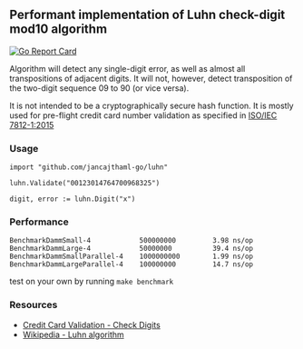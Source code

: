 ## Performant implementation of Luhn check-digit mod10 algorithm

[![Go Report Card](https://goreportcard.com/badge/jancajthaml-go/luhn)](https://goreportcard.com/report/jancajthaml-go/luhn)


Algorithm will detect any single-digit error, as well as almost all transpositions of adjacent digits. It will not, however, detect transposition of the two-digit sequence 09 to 90 (or vice versa).

It is not intended to be a cryptographically secure hash function. It is mostly used for pre-flight credit card number validation as specified in [ISO/IEC 7812-1:2015](http://www.iso.org/iso/catalogue_detail?csnumber=66011)

### Usage ###

```
import "github.com/jancajthaml-go/luhn"

luhn.Validate("00123014764700968325")

digit, error := luhn.Digit("x")
```

### Performance ###

```
BenchmarkDammSmall-4            500000000         3.98 ns/op
BenchmarkDammLarge-4            50000000          39.4 ns/op
BenchmarkDammSmallParallel-4    1000000000        1.99 ns/op
BenchmarkDammLargeParallel-4    100000000         14.7 ns/op
```

test on your own by running `make benchmark`


### Resources ###

* [Credit Card Validation - Check Digits](https://web.eecs.umich.edu/~bartlett/credit_card_number.html)
* [Wikipedia - Luhn algorithm](https://en.wikipedia.org/wiki/Luhn_algorithm)


